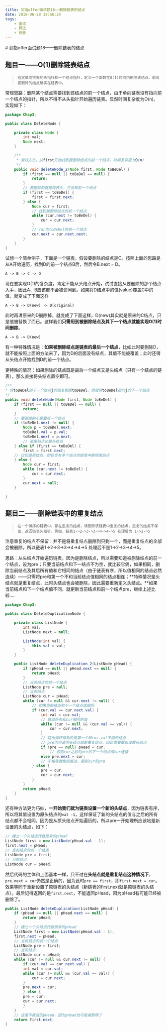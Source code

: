 ```yaml
---
title: 剑指offer面试题18——删除链表的结点
date: 2018-06-28 19:56:24
tags: 
    - 面试
    - 算法
    - 链表
---
```

<meta name="referrer" content="no-referrer" />
# 剑指offer面试题18——删除链表的结点

## 题目一——O(1)删除链表结点

> ```
> 给定单向链表的头指针和一个结点指针，定义一个函数在O(1)时间内删除该结点。假设要删除的结点确实在链表中。
> ```

常规思路：删除某个结点需要找到该结点的前一个结点，由于单向链表没有指向前一个结点的指针，所以不得不从头指针开始遍历链表。显然时间复杂度为O(n)。实现如下：

```java
package Chap3;

public class DeleteNode {

    private class Node {
        int val;
        Node next;
    }

    /**
     * 常规方法，从first开始找到要删除结点的前一个结点，时间复杂度为O(n)
     */
    public void deleteNode_2(Node first, Node toBeDel) {
        if (first == null || toBeDel == null) {
            return;
        }
        // 要删除的就是链表头，它没有前一个结点
        if (first == toBeDel) {
            first = first.next;
        } else {
            Node cur = first;
          	// 找到被删除结点的前一个结点
            while (cur.next != toBeDel) {
                cur = cur.next;
            }
            // cur为toBeDel的前一个结点
            cur.next = cur.next.next;
        }
    }
}

```

试想一个简单例子，下面是一个链表，假设要删除的结点是C。按照上面的思路是从A开始遍历，找到D的前一个结点B后，然后令B.next = D。

```
A -> B -> C -> D
```

现在要实现O(1)的复杂度，肯定不能从头结点开始，试试直接从要删除的那个结点入手，因此A、B应该都不会被访问到。如果将D结点中的值(value)覆盖C中的值，就变成了下面这样

```
A -> B -> D(new) -> D(original)
```

此时再讲原来的D删除掉，就变成了下面这样，D(new)其实就是原来的C结点，只是值被替换了而已。这样我们**只需用到被删除结点及其下一个结点就能实现O(1)时间删除**。

```
A -> B -> D(new)
```

有一种特殊情况是：**如果被删除结点是链表的最后一个结点**，比如此时要删除D，就不能按照上面的方法来了，因为D的后面没有结点，其值不能被覆盖；此时还得从头结点开始找到D的前一个结点。

更特殊的情况：如果删除的结点既是最后一个结点又是头结点（只有一个结点的链表），那么直接将头结点置空即可。

```java
/**
* 将toBeDel的下一个结点j的值复制给toBeDel。然后将toBeDel指向j的下一个结点
*/
public void deleteNode(Node first, Node toBeDel) {
  	if (first == null || toBeDel == null) {
    	return;
  	}
  	// 要删除的不是最后一个结点
  	if (toBeDel.next != null) {
    	Node p = toBeDel.next;
    	toBeDel.val = p.val;
    	toBeDel.next = p.next;
    	// 是尾结点也是头结点
  	} else if (first == toBeDel) {
    	first = first.next;
    // 仅仅是尾结点，即在含有多个结点的链表中删除尾结点
  	} else {
    	Node cur = first;
    	while (cur.next != toBeDel) {
      		cur = cur.next;
    	}
    	cur.next = null;
  	}

}
```

## 题目二——删除链表中的重复结点

> ```
> 在一个排序的链表中，存在重复的结点，请删除该链表中重复的结点，重复的结点不保留，返回链表头指针。例如，链表1->2->3->3->4->4->5 处理后为 1->2->5
> ```

注意重复的结点不保留：并不是将重复结点删除到只剩一个，而是重复结点的全部会被删除。所以链表1->2->3->3->4->4->5 处理后不是1->2->3->4->5。

思路：从头结点开始遍历链表，因为是删除结点，所以需要知道被删除结点的前一个结点，设为pre；只要当前结点和下一结点不为空，就比较它俩，如果相同，删除当前结点及其后所有值和它相同的结点（由于链表有序，所以值相同的结点必然连续）——只需将pre和第一个不和当前结点值相同的结点相连；**特殊情况是头结点就是重复结点，此时头结点也会被删除，因此需要重新定义头结点。**如果当前结点和下一个结点值不同，就更新当前结点和前一个结点pre，继续上述比较....

```java
package Chap3;

public class DeleteDuplicationNode {

    private class ListNode {
        int val;
        ListNode next = null;

        ListNode(int val) {
            this.val = val;
        }
    }

    public ListNode deleteDuplication_2(ListNode pHead) {
        if (pHead == null || pHead.next == null) {
            return pHead;
        }
        // 当前结点的前一个结点
        ListNode pre = null;
        // 当前结点
        ListNode cur = pHead;
        while (cur != null && cur.next != null) {
            // 如果当前结点和下一个结点值相同
            if (cur.val == cur.next.val) {
                int val = cur.val;
                // 跳过所有和cur相同的值
                while (cur != null && (cur.val == val)) {
                    cur = cur.next;
                }
                // 跳出循环得到的是第一个和cur.val不同的结点
                // pre为空说明头结点就是重复结点，因此需要重新设置头结点
                if (pre == null) pHead = cur;
                    // 否则cur之前的pre的下一个结点何cur连接
                else pre.next = cur;
                // 不相等就像前推进，更新cur和pre
            } else {
                pre = cur;
                cur = cur.next;
            }
        }
        return pHead;
    }
}

```

还有种方法更为巧妙，**一开始我们就为链表设置一个新的头结点**，因为链表有序，所以将其值设置为原头结点的`val -1`，这样保证了新的头结点的值与之后的所有结点都不会相同。因为是从原头结点开始遍历的，所以pre一开始理所应该地是新设置的头结点，如下：

```java
// 建立一个头结点代替原来的pHead
ListNode first = new ListNode(pHead.val - 1);
first.next = pHead;
// 当前结点的前一个结点
ListNode pre = first;
// 当前结点
ListNode cur = pHead;
```

然后代码的主体和上面基本一样，只不过在**头结点就是重复结点这种情况下**，`pre.next = cur`仍然是正确的，因为此时`pre == first`，即`first.next = cur`。效果等同于重新设置了原链表的头结点（新链表的first.next就是原链表的头结点）。最后记得返回的是`first.next`，不能返回pHead，因为pHead有可能已经被删除了。

```java
public ListNode deleteDuplication(ListNode pHead) {
  	if (pHead == null || pHead.next == null) {
    	return pHead;
  	}
  	// 建立一个头结点代替原来的pHead
  	ListNode first = new ListNode(pHead.val - 1);
  	first.next = pHead;
  	// 当前结点的前一个结点
  	ListNode pre = first;
  	// 当前结点
  	ListNode cur = pHead;
  	while (cur != null && cur.next != null) {
    	if (cur.val == cur.next.val) {
      	int val = cur.val;
      	while (cur != null && (cur.val == val)) {
        	cur = cur.next;
      	}
      	pre.next = cur;
    	} else {
      	pre = cur;
      	cur = cur.next;
    	}
  	}
  	// 这里不能返回pHead，因为pHead也可能被删除了
  	return first.next;
}
```

